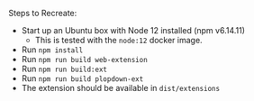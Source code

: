 Steps to Recreate:

- Start up an Ubuntu box with Node 12 installed (npm v6.14.11)
  - This is tested with the `node:12` docker image.
- Run `npm install`
- Run `npm run build web-extension`
- Run `npm run build:ext`
- Run `npm run build plopdown-ext`
- The extension should be available in `dist/extensions`
